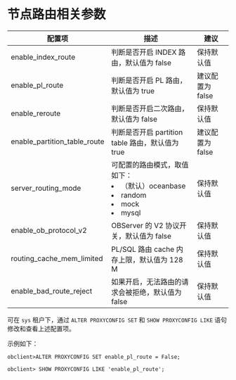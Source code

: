 节点路由相关参数 
=============================




|             配置项              |                                                                                                                  描述                                                                                                                  |     建议      |
|------------------------------|--------------------------------------------------------------------------------------------------------------------------------------------------------------------------------------------------------------------------------------|-------------|
| enable_index_route           | 判断是否开启 INDEX 路由，默认值为 false                                                                                                                                                                                                           | 保持默认值       |
| enable_pl_route              | 判断是否开启 PL 路由，默认值为 true                                                                                                                                                                                                               | 建议配置为 false |
| enable_reroute               | 判断是否开启二次路由，默认值为 false                                                                                                                                                                                                                | 保持默认值       |
| enable_partition_table_route | 判断是否开启 partition table 路由，默认值为 true                                                                                                                                                                                                  | 建议配置为 false |
| server_routing_mode          | 可配置的路由模式，取值如下： <li> （默认）oceanbase   <li> random   <li> mock   <li> mysql    | 保持默认值       |
| enable_ob_protocol_v2        | OBServer 的 V2 协议开关，默认值为 false                                                                                                                                                                                                        | 保持默认值       |
| routing_cache_mem_limited    | PL/SQL 路由 cache 内存上限，默认值为 128 M                                                                                                                                                                                                      | 保持默认值       |
| enable_bad_route_reject      | 如果开启，无法路由的请求会被拒绝，默认值为 false                                                                                                                                                                                                          | 保持默认值       |



可在 `sys` 租户下，通过 `ALTER PROXYCONFIG SET` 和 `SHOW PROXYCONFIG LIKE` 语句修改和查看上述配置项。

示例如下：

```unknow
obclient>ALTER PROXYCONFIG SET enable_pl_route = False;
```



```unknow
obclient> SHOW PROXYCONFIG LIKE 'enable_pl_route';
```


